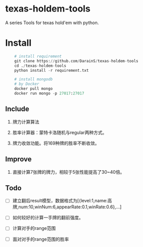 # texas-holdem-tools
A series Tools for texas hold'em with python. 

# Install

```python
    # install requirement
    git clone https://github.com/DarainS/texas-holdem-tools
    cd ./texas-holdem-tools
    python install -r requirement.txt
```
```python
    # install mongodb
    # by Docker
    docker pull mongo
    docker run mongo -p 27017:27017
```

## Include

1. 牌力计算算法

2. 胜率计算器：蒙特卡洛随机与regular两种方式。

3. 牌力收敛功能。将169种牌的胜率不断收敛。



## Improve

1. 直接计算7张牌的牌力，相较于5张性能提高了30~40倍。

## Todo

- [ ] 建立翻后result模型，数据格式为[{level:1,name:高牌,num:10,winNum:6,appearRate:0.1,winRate:0.6},...]

- [ ] 如何较好的计算一手牌的翻前强度。
- [ ] 计算对手的range范围
- [ ] 面对对手的range范围的胜率
